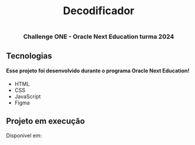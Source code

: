 <h1 align="center"> Decodificador </h1>

<h3 align="center">
<br>Challenge ONE - Oracle Next Education turma 2024<br/>
</h3>


##  Tecnologias
#### Esse projeto foi desenvolvido durante o programa Oracle Next Education!
- HTML
- CSS
- JavaScript
- Figma
  
## Projeto em execução
Disponível em:


